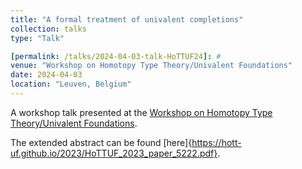```yaml
---
title: "A formal treatment of univalent completions"
collection: talks
type: "Talk"

[permalink: /talks/2024-04-03-talk-HoTTUF24]: #
venue: "Workshop on Homotopy Type Theory/Univalent Foundations"
date: 2024-04-03
location: "Leuven, Belgium"
---
```


A workshop talk presented at the [Workshop on Homotopy Type Theory/Univalent Foundations](https://hott-uf.github.io/2023/).

The extended abstract can be found [here]{https://hott-uf.github.io/2023/HoTTUF_2023_paper_5222.pdf}.